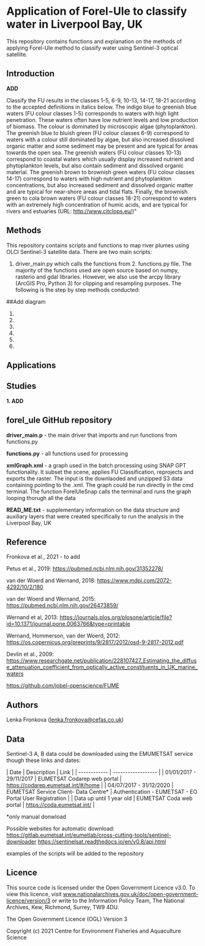 # Application of Forel-Ule to classify water in Liverpool Bay, UK

This repository contains functions and explanation on the methods of applying Forel-Ule method to classify water using Sentinel-3 optical satellite.


## Introduction

**ADD**

Classify the FU results in the classes 1-5, 6-9, 10-13, 14-17, 18-21 according to the accepted definitions in italics below. The indigo blue to greenish blue waters (FU colour classes 1-5) corresponds to waters with high light penetration. These waters often have low nutrient levels and low production of biomass. The colour is dominated by microscopic algae (phytoplankton). The greenish blue to bluish green (FU colour classes 6-9) correspond to waters with a colour still dominated by algae, but also increased dissolved organic matter and some sediment may be present and are typical for areas towards the open sea. The greenish waters (FU colour classes 10-13) correspond to coastal waters which usually display increased nutrient and phytoplankton levels, but also contain sediment and dissolved organic material. The greenish brown to brownish green waters (FU colour classes 14-17) correspond to waters with high nutrient and phytoplankton concentrations, but also increased sediment and dissolved organic matter and are typical for near-shore areas and tidal flats. Finally, the brownish green to cola brown waters (FU colour classes 18-21) correspond to waters with an extremely high concentration of humic acids, and are typical for rivers and estuaries (URL: http://www.citclops.eu/)"

## Methods

This repository contains scripts and functions to map river plumes using OLCI Sentinel-3 satellite data. There are two main scripts:
1. driver_main.py which calls the functions from 2. functions.py file. The majority of the functions used are open source based on numpy, rasterio
and gdal libraries. However, we also use the arcpy library (ArcGIS Pro, Python 3) for clipping and resampling purposes. The following is the step by step methods conducted:

##Add diagram





1. 

2. 

3. 

4. 

6. 

7. 



## Applications



## Studies

**1. ADD**



## forel_ule GitHub repository 

**driver_main.p** - the main driver that imports and run functions from functions.py

**functions.py** - all functions used for processing

**xmlGraph.xml** - a graph used in the batch processing using SNAP GPT functionality. It subset the scene, applies FU Classification, reprojects and exports the raster. The input is the downlaoded and unzipped S3 data containing pointing to the .xml. The graph could be run directly in the cmd terminal. The function ForelUleSnap calls the terminal and runs the graph looping thorugh all the data

**READ_ME.txt** - supplementary information on the data structure and auxiliary layers that were created specifically to run the analysis in the Liverpool Bay, UK


## Reference

Fronkova et al., 2021 - to add

Petus et al., 2019: https://pubmed.ncbi.nlm.nih.gov/31352278/

van der Woerd and Wernand, 2018: https://www.mdpi.com/2072-4292/10/2/180

van der Woerd and Wernand, 2015: https://pubmed.ncbi.nlm.nih.gov/26473859/

Wernand et al, 2013: https://journals.plos.org/plosone/article/file?id=10.1371/journal.pone.0063766&type=printable

Wernand, Hommerson, van der Woerd, 2012: https://os.copernicus.org/preprints/9/2817/2012/osd-9-2817-2012.pdf

Devlin et al., 2009: https://www.researchgate.net/publication/228107427_Estimating_the_diffuse_attenuation_coefficient_from_optically_active_constituents_in_UK_marine_waters

https://github.com/jobel-openscience/FUME

## Authors

Lenka Fronkova (lenka.fronkova@cefas.co.uk)


## Data

Sentinel-3 A, B data could be downloaded using the EMUMETSAT service though these links and dates:

| Date    |	Description | Link |
| ------------     |  ------------------ |
| 01/01/2017 - 29/11/2017     |     EUMETSAT Codarep web portal    | https://codarep.eumetsat.int/#/home |
| 04/07/2017 - 31/12/2020  |	  EUMETSAT Service Client- Data Centre*     | Authentication - EUMETSAT - EO Portal User Registration |
|   Data up until 1 year old    |	 EUMETSAT Coda web portal  | https://coda.eumetsat.int/ |

*only manual donwload

Possible websites for automatic download:
https://gitlab.eumetsat.int/eumetlab/cross-cutting-tools/sentinel-downloader
https://sentinelsat.readthedocs.io/en/v0.8/api.html

examples of the scripts will be added to the repository

## Licence

This source code is licensed under the Open Government Licence v3.0. To view this licence, visit www.nationalarchives.gov.uk/doc/open-government-licence/version/3 or write to the Information Policy Team, The National Archives, Kew, Richmond, Surrey, TW9 4DU.

The Open Government Licence (OGL) Version 3

Copyright (c) 2021 Centre for Environment Fisheries and Aquaculture Science

